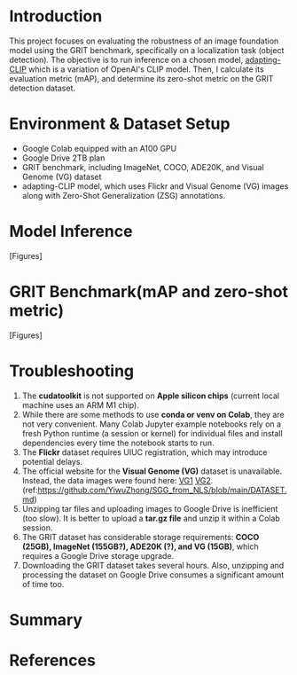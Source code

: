 # Introduction

This project focuses on evaluating the robustness of an image foundation model using the GRIT benchmark, specifically on a localization task (object detection).
The objective is to run inference on a chosen model, [adapting-CLIP](https://github.com/pals-ttic/adapting-CLIP) which is a variation of OpenAI's CLIP model.
Then, I calculate its evaluation metric (mAP), and determine its zero-shot metric on the GRIT detection dataset.

# Environment & Dataset Setup

* Google Colab equipped with an A100 GPU
* Google Drive 2TB plan
* GRIT benchmark, including ImageNet, COCO, ADE20K, and Visual Genome (VG) dataset
* adapting-CLIP model, which uses Flickr and Visual Genome (VG) images along with Zero-Shot Generalization (ZSG) annotations.

# Model Inference

[Figures]

# GRIT Benchmark(mAP and zero-shot metric)


[Figures]

# Troubleshooting

1. The **cudatoolkit** is not supported on **Apple silicon chips** (current local machine uses an ARM M1 chip).
2. While there are some methods to use **conda or venv on Colab**, they are not very convenient. Many Colab Jupyter example notebooks rely on a fresh Python runtime (a session or kernel) for individual files and install dependencies every time the notebook starts to run.
3. The **Flickr** dataset requires UIUC registration, which may introduce potential delays.
4. The official website for the **Visual Genome (VG)** dataset is unavailable. Instead, the data images were found here: [VG1](https://cs.stanford.edu/people/rak248/VG_100K_2/images.zip) [VG2](https://cs.stanford.edu/people/rak248/VG_100K_2/images2.zip).
(ref:https://github.com/YiwuZhong/SGG_from_NLS/blob/main/DATASET.md)
5. Unzipping tar files and uploading images to Google Drive is inefficient (too slow). It is better to upload a **tar.gz file** and unzip it within a Colab session.
6. The GRIT dataset has considerable storage requirements: **COCO (25GB), ImageNet (155GB?), ADE20K (?), and VG (15GB)**, which requires a Google Drive storage upgrade.
7. Downloading the GRIT dataset takes several hours. Also, unzipping and processing the dataset on Google Drive consumes a significant amount of time too.

# Summary


# References

